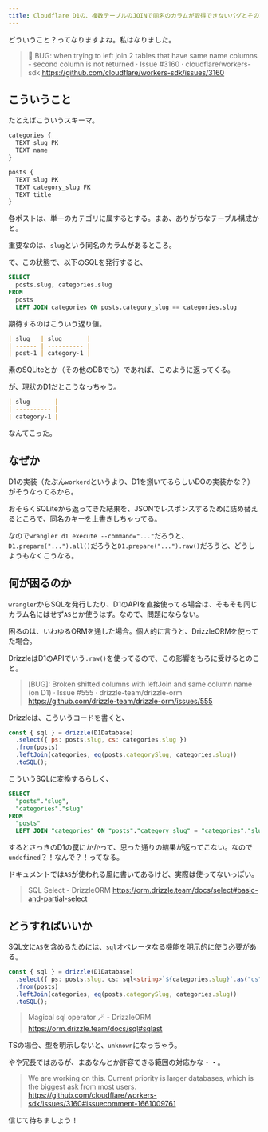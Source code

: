 ```yaml
---
title: Cloudflare D1の、複数テーブルのJOINで同名のカラムが取得できないバグとその理由、そしてDrizzle ORMでの対処法
---
```


どういうこと？ってなりますよね。私はなりました。

> 🐛 BUG: when trying to left join 2 tables that have same name columns - second column is not returned · Issue #3160 · cloudflare/workers-sdk
> https://github.com/cloudflare/workers-sdk/issues/3160

## こういうこと

たとえばこういうスキーマ。

```sql
categories {
  TEXT slug PK
  TEXT name
}

posts {
  TEXT slug PK
  TEXT category_slug FK
  TEXT title
}
```

各ポストは、単一のカテゴリに属するとする。まあ、ありがちなテーブル構成かと。

重要なのは、`slug`という同名のカラムがあるところ。

で、この状態で、以下のSQLを発行すると、

```sql
SELECT
  posts.slug, categories.slug
FROM
  posts
  LEFT JOIN categories ON posts.category_slug == categories.slug
```

期待するのはこういう返り値。

```markdown
| slug   | slug       |
| ------ | ---------- |
| post-1 | category-1 |
```

素のSQLiteとか（その他のDBでも）であれば、このように返ってくる。

が、現状のD1だとこうなっちゃう。

```markdown
| slug       |
| ---------- |
| category-1 |
```

なんてこった。

## なぜか

D1の実装（たぶん`workerd`というより、D1を捌いてるらしいDOの実装かな？）がそうなってるから。

おそらくSQLiteから返ってきた結果を、JSONでレスポンスするために詰め替えるところで、同名のキーを上書きしちゃってる。

なので`wrangler d1 execute --command="..."`だろうと、`D1.prepare("...").all()`だろうと`D1.prepare("...").raw()`だろうと、どうしようもなくこうなる。

## 何が困るのか

`wrangler`からSQLを発行したり、D1のAPIを直接使ってる場合は、そもそも同じカラム名にはせず`AS`とか使うはず。なので、問題にならない。

困るのは、いわゆるORMを通した場合。個人的に言うと、DrizzleORMを使ってた場合。

DrizzleはD1のAPIでいう`.raw()`を使ってるので、この影響をもろに受けるとのこと。

> [BUG]: Broken shifted columns with leftJoin and same column name (on D1) · Issue #555 · drizzle-team/drizzle-orm
> https://github.com/drizzle-team/drizzle-orm/issues/555

Drizzleは、こういうコードを書くと、

```js
const { sql } = drizzle(D1Database)
  .select({ ps: posts.slug, cs: categories.slug })
  .from(posts)
  .leftJoin(categories, eq(posts.categorySlug, categories.slug))
  .toSQL();
```

こういうSQLに変換するらしく、

```sql
SELECT
  "posts"."slug",
  "categories"."slug"
FROM 
  "posts"
  LEFT JOIN "categories" ON "posts"."category_slug" = "categories"."slug"
```

するとさっきのD1の罠にかかって、思った通りの結果が返ってこない。なので`undefined`？！なんで？！ってなる。

ドキュメントでは`AS`が使われる風に書いてあるけど、実際は使ってないっぽい。

> SQL Select - DrizzleORM
> https://orm.drizzle.team/docs/select#basic-and-partial-select

## どうすればいいか

SQL文に`AS`を含めるためには、`sql`オペレータなる機能を明示的に使う必要がある。

```ts
const { sql } = drizzle(D1Database)
  .select({ ps: posts.slug, cs: sql<string>`${categories.slug}`.as("cs") })
  .from(posts)
  .leftJoin(categories, eq(posts.categorySlug, categories.slug))
  .toSQL();
```

> Magical sql operator 🪄 - DrizzleORM
> https://orm.drizzle.team/docs/sql#sqlast

TSの場合、型を明示しないと、`unknown`になっちゃう。

やや冗長ではあるが、まあなんとか許容できる範囲の対応かな・・。

> We are working on this. Current priority is larger databases, which is the biggest ask from most users.
> https://github.com/cloudflare/workers-sdk/issues/3160#issuecomment-1661009761

信じて待ちましょう！
